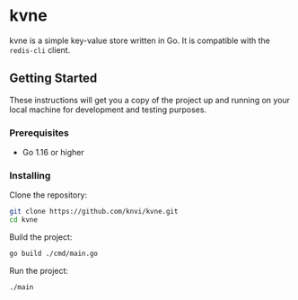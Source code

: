 # kvne

kvne is a simple key-value store written in Go. It is compatible with the `redis-cli` client.

## Getting Started

These instructions will get you a copy of the project up and running on your local machine for development and testing purposes.

### Prerequisites

- Go 1.16 or higher

### Installing

Clone the repository:

```sh
git clone https://github.com/knvi/kvne.git
cd kvne
```

Build the project:

```sh
go build ./cmd/main.go
```

Run the project:

```sh
./main
```